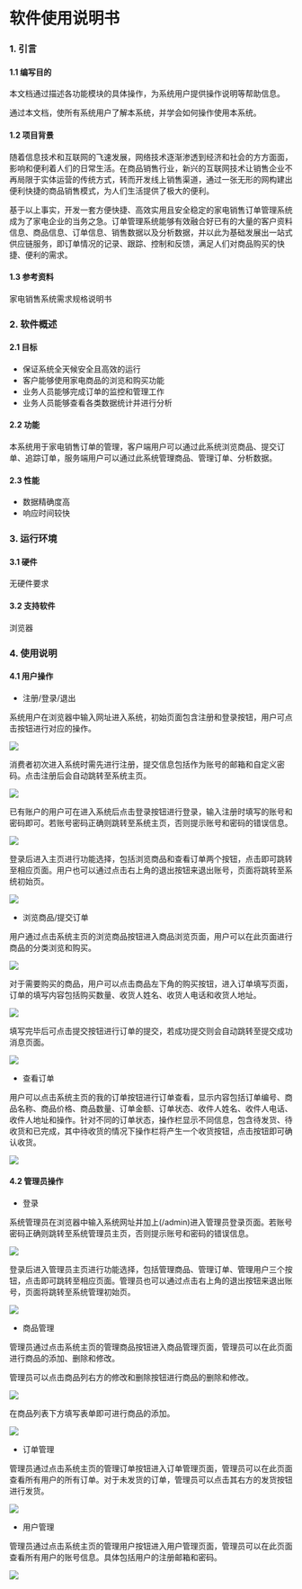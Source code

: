 # 软件使用说明书



### 1. 引言

#### 1.1 编写目的

本文档通过描述各功能模块的具体操作，为系统用户提供操作说明等帮助信息。

通过本文档，使所有系统用户了解本系统，并学会如何操作使用本系统。

#### 1.2 项目背景

随着信息技术和互联网的飞速发展，网络技术逐渐渗透到经济和社会的方方面面，影响和便利着人们的日常生活。在商品销售行业，新兴的互联网技术让销售企业不再局限于实体运营的传统方式，转而开发线上销售渠道，通过一张无形的网构建出便利快捷的商品销售模式，为人们生活提供了极大的便利。

基于以上事实，开发一套方便快捷、高效实用且安全稳定的家电销售订单管理系统成为了家电企业的当务之急。订单管理系统能够有效融合好已有的大量的客户资料信息、商品信息、订单信息、销售数据以及分析数据，并以此为基础发展出一站式供应链服务，即订单情况的记录、跟踪、控制和反馈，满足人们对商品购买的快捷、便利的需求。

#### 1.3 参考资料

家电销售系统需求规格说明书



### 2. 软件概述

#### 2.1 目标

- 保证系统全天候安全且高效的运行
- 客户能够使用家电商品的浏览和购买功能
- 业务人员能够完成订单的监控和管理工作
- 业务人员能够查看各类数据统计并进行分析

#### 2.2 功能

本系统用于家电销售订单的管理，客户端用户可以通过此系统浏览商品、提交订单、追踪订单，服务端用户可以通过此系统管理商品、管理订单、分析数据。

#### 2.3 性能

- 数据精确度高
- 响应时间较快



### 3. 运行环境

#### 3.1 硬件

无硬件要求

#### 3.2 支持软件

浏览器



### 4. 使用说明

#### 4.1 用户操作

- 注册/登录/退出

系统用户在浏览器中输入网址进入系统，初始页面包含注册和登录按钮，用户可点击按钮进行对应的操作。

![](images/用户首页.png)

消费者初次进入系统时需先进行注册，提交信息包括作为账号的邮箱和自定义密码。点击注册后会自动跳转至系统主页。

![](images/用户注册.png)

已有账户的用户可在进入系统后点击登录按钮进行登录，输入注册时填写的账号和密码即可。若账号密码正确则跳转至系统主页，否则提示账号和密码的错误信息。

![](images/用户登录.png)

登录后进入主页进行功能选择，包括浏览商品和查看订单两个按钮，点击即可跳转至相应页面。用户也可以通过点击右上角的退出按钮来退出账号，页面将跳转至系统初始页。

![](images/用户功能选择.png)

- 浏览商品/提交订单

用户通过点击系统主页的浏览商品按钮进入商品浏览页面，用户可以在此页面进行商品的分类浏览和购买。

![](images/用户浏览商品.png)

对于需要购买的商品，用户可以点击商品左下角的购买按钮，进入订单填写页面，订单的填写内容包括购买数量、收货人姓名、收货人电话和收货人地址。

![](images/用户填写订单.png)

填写完毕后可点击提交按钮进行订单的提交，若成功提交则会自动跳转至提交成功消息页面。

![](images/用户订单提交成功.png)

- 查看订单

用户可以点击系统主页的我的订单按钮进行订单查看，显示内容包括订单编号、商品名称、商品价格、商品数量、订单金额、订单状态、收件人姓名、收件人电话、收件人地址和操作。针对不同的订单状态，操作栏显示不同信息，包含待发货、待收货和已完成，其中待收货的情况下操作栏将产生一个收货按钮，点击按钮即可确认收货。

![](images/用户查看订单.png)

#### 4.2 管理员操作

- 登录

系统管理员在浏览器中输入系统网址并加上(/admin)进入管理员登录页面。若账号密码正确则跳转至系统管理员主页，否则提示账号和密码的错误信息。

![](images/管理员登录.png)

登录后进入管理员主页进行功能选择，包括管理商品、管理订单、管理用户三个按钮，点击即可跳转至相应页面。管理员也可以通过点击右上角的退出按钮来退出账号，页面将跳转至系统管理初始页。

![](images/管理员功能选择.png)

- 商品管理

管理员通过点击系统主页的管理商品按钮进入商品管理页面，管理员可以在此页面进行商品的添加、删除和修改。

管理员可以点击商品列右方的修改和删除按钮进行商品的删除和修改。

![](images/管理员管理商品.png)

在商品列表下方填写表单即可进行商品的添加。

![](images/管理员添加商品.png)

- 订单管理

管理员通过点击系统主页的管理订单按钮进入订单管理页面，管理员可以在此页面查看所有用户的所有订单。对于未发货的订单，管理员可以点击其右方的发货按钮进行发货。

![](images/管理员管理订单.png)

- 用户管理

管理员通过点击系统主页的管理用户按钮进入用户管理页面，管理员可以在此页面查看所有用户的账号信息。具体包括用户的注册邮箱和密码。

![](images/管理员管理用户.png)